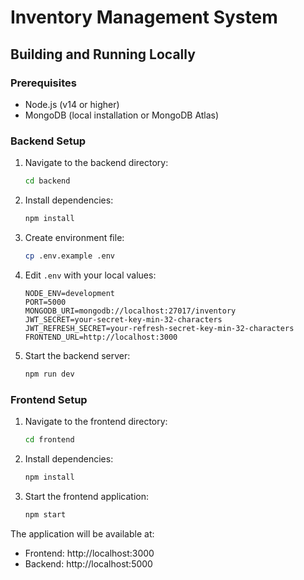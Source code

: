 # Inventory Management System

## Building and Running Locally

### Prerequisites
- Node.js (v14 or higher)
- MongoDB (local installation or MongoDB Atlas)

### Backend Setup
1. Navigate to the backend directory:
   ```bash
   cd backend
   ```

2. Install dependencies:
   ```bash
   npm install
   ```

3. Create environment file:
   ```bash
   cp .env.example .env
   ```

4. Edit `.env` with your local values:
   ```env
   NODE_ENV=development
   PORT=5000
   MONGODB_URI=mongodb://localhost:27017/inventory
   JWT_SECRET=your-secret-key-min-32-characters
   JWT_REFRESH_SECRET=your-refresh-secret-key-min-32-characters
   FRONTEND_URL=http://localhost:3000
   ```

5. Start the backend server:
   ```bash
   npm run dev
   ```

### Frontend Setup
1. Navigate to the frontend directory:
   ```bash
   cd frontend
   ```

2. Install dependencies:
   ```bash
   npm install
   ```

3. Start the frontend application:
   ```bash
   npm start
   ```

The application will be available at:
- Frontend: http://localhost:3000
- Backend: http://localhost:5000
